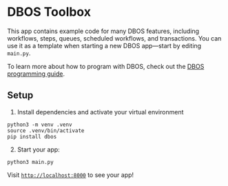 # DBOS Toolbox

This app contains example code for many DBOS features, including workflows, steps, queues, scheduled workflows, and transactions.
You can use it as a template when starting a new DBOS app&mdash;start by editing `main.py`.

To learn more about how to program with DBOS, check out the [DBOS programming guide](https://docs.dbos.dev/python/programming-guide).

## Setup

1. Install dependencies and activate your virtual environment

```shell
python3 -m venv .venv
source .venv/bin/activate
pip install dbos
```

2. Start your app:

```shell
python3 main.py
```

Visit [`http://localhost:8000`](http://localhost:8000) to see your app!
